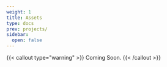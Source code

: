 ```yaml
---
weight: 1
title: Assets
type: docs
prev: projects/
sidebar:
  open: false
---
```


{{< callout type="warning" >}}
  Coming Soon.
{{< /callout >}}
